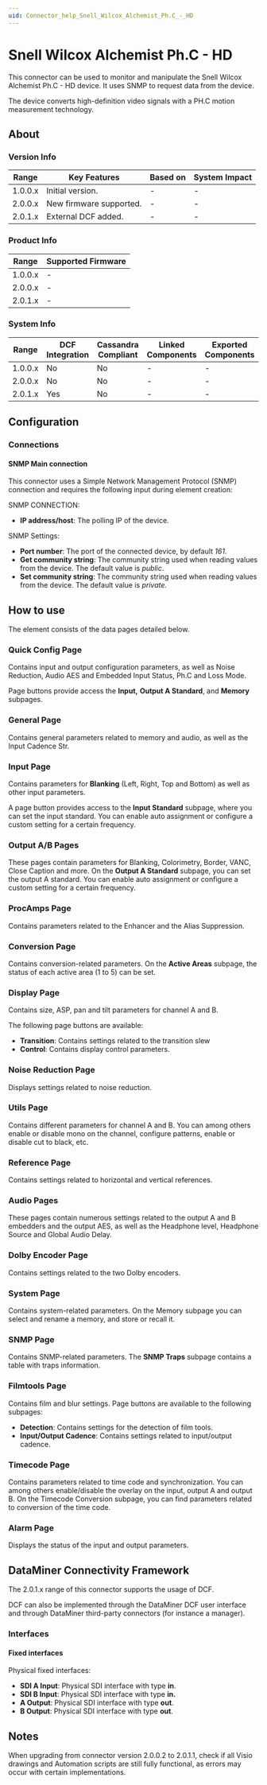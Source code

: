 ```yaml
---
uid: Connector_help_Snell_Wilcox_Alchemist_Ph.C_-_HD
---
```


# Snell Wilcox Alchemist Ph.C - HD

This connector can be used to monitor and manipulate the Snell Wilcox Alchemist Ph.C - HD device. It uses SNMP to request data from the device.

The device converts high-definition video signals with a PH.C motion measurement technology.

## About

### Version Info

| **Range** | **Key Features**        | **Based on** | **System Impact** |
|-----------|-------------------------|--------------|-------------------|
| 1.0.0.x   | Initial version.        | -            | -                 |
| 2.0.0.x   | New firmware supported. | -            | -                 |
| 2.0.1.x   | External DCF added.     | -            | -                 |

### Product Info

| Range     | Supported Firmware     |
|-----------|------------------------|
| 1.0.0.x   | -                      |
| 2.0.0.x   | -                      |
| 2.0.1.x   | -                      |

### System Info

| Range     | DCF Integration     | Cassandra Compliant     | Linked Components     | Exported Components     |
|-----------|---------------------|-------------------------|-----------------------|-------------------------|
| 1.0.0.x   | No                  | No                      | -                     | -                       |
| 2.0.0.x   | No                  | No                      | -                     | -                       |
| 2.0.1.x   | Yes                 | No                      | -                     | -                       |

## Configuration

### Connections

#### SNMP Main connection

This connector uses a Simple Network Management Protocol (SNMP) connection and requires the following input during element creation:

SNMP CONNECTION:

- **IP address/host**: The polling IP of the device.

SNMP Settings:

- **Port number**: The port of the connected device, by default *161*.
- **Get community string**: The community string used when reading values from the device. The default value is *public*.
- **Set community string**: The community string used when reading values from the device. The default value is *private.*

## How to use

The element consists of the data pages detailed below.

### Quick Config Page

Contains input and output configuration parameters, as well as Noise Reduction, Audio AES and Embedded Input Status, Ph.C and Loss Mode.

Page buttons provide access the **Input,** **Output A Standard**, and **Memory** subpages.

### General Page

Contains general parameters related to memory and audio, as well as the Input Cadence Str.

### Input Page

Contains parameters for **Blanking** (Left, Right, Top and Bottom) as well as other input parameters.

A page button provides access to the **Input Standard** subpage, where you can set the input standard. You can enable auto assignment or configure a custom setting for a certain frequency.

### Output A/B Pages

These pages contain parameters for Blanking, Colorimetry, Border, VANC, Close Caption and more. On the **Output A Standard** subpage, you can set the output A standard. You can enable auto assignment or configure a custom setting for a certain frequency.

### ProcAmps Page

Contains parameters related to the Enhancer and the Alias Suppression.

### Conversion Page

Contains conversion-related parameters. On the **Active Areas** subpage, the status of each active area (1 to 5) can be set.

### Display Page

Contains size, ASP, pan and tilt parameters for channel A and B.

The following page buttons are available:

- **Transition**: Contains settings related to the transition slew
- **Control**: Contains display control parameters.

### Noise Reduction Page

Displays settings related to noise reduction.

### Utils Page

Contains different parameters for channel A and B. You can among others enable or disable mono on the channel, configure patterns, enable or disable cut to black, etc.

### Reference Page

Contains settings related to horizontal and vertical references.

### Audio Pages

These pages contain numerous settings related to the output A and B embedders and the output AES, as well as the Headphone level, Headphone Source and Global Audio Delay.

### Dolby Encoder Page

Contains settings related to the two Dolby encoders.

### System Page

Contains system-related parameters. On the Memory subpage you can select and rename a memory, and store or recall it.

### SNMP Page

Contains SNMP-related parameters. The **SNMP Traps** subpage contains a table with traps information.

### Filmtools Page

Contains film and blur settings. Page buttons are available to the following subpages:

- **Detection**: Contains settings for the detection of film tools.
- **Input/Output Cadence**: Contains settings related to input/output cadence.

### Timecode Page

Contains parameters related to time code and synchronization. You can among others enable/disable the overlay on the input, output A and output B. On the Timecode Conversion subpage, you can find parameters related to conversion of the time code.

### Alarm Page

Displays the status of the input and output parameters.

## DataMiner Connectivity Framework

The 2.0.1.x range of this connector supports the usage of DCF.

DCF can also be implemented through the DataMiner DCF user interface and through DataMiner third-party connectors (for instance a manager).

### Interfaces

#### Fixed interfaces

Physical fixed interfaces:

- **SDI A Input**: Physical SDI interface with type **in**.
- **SDI B Input**: Physical SDI interface with type **in.**
- **A Output**: Physical SDI interface with type **out**.
- **B Output**: Physical SDI interface with type **out**.

## Notes

When upgrading from connector version 2.0.0.2 to 2.0.1.1, check if all Visio drawings and Automation scripts are still fully functional, as errors may occur with certain implementations.
